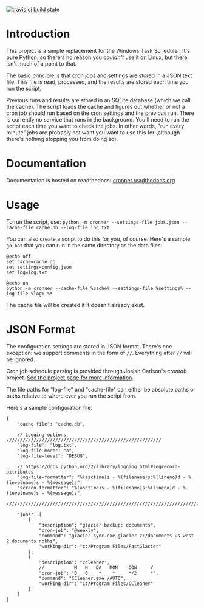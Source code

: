 [![travis ci build state](https://travis-ci.org/mtik00/cronner.svg?branch=master)](https://travis-ci.org/mtik00/cronner)

Introduction
============

This project is a simple replacement for the Windows Task Scheduler.  It's
pure Python, so there's no reason you *couldn't* use it on Linux, but there
isn't much of a point to that.

The basic principle is that cron jobs and settings are stored in a JSON text
file.  This file is read, processed, and the results are stored each time you
run the script.

Previous runs and results are stored in an SQLite database (which we call the
cache).  The script loads the cache and figures out whether or not a cron job
should run based on the cron settings and the previous run.  There is currently
no service that runs in the background.  You'll need to run the script each time
you want to check the jobs.  In other words, "run every minute" jobs are probably
not want you want to use this for (although there's nothing stopping you from
doing so).

Documentation
=============

Documentation is hosted on readthedocs: [cronner.readthedocs.org](http://cronner.readthedocs.org/en/latest/)

Usage
=====

To run the script, use: `python -m cronner --settings-file jobs.json --cache-file
    cache.db --log-file log.txt`

You can also create a script to do this for you, of course.  Here's a sample `go.bat`
that you can run in the same directory as the data files:

    @echo off
    set cache=cache.db
    set settings=config.json
    set log=log.txt

    @echo on
    python -m cronner --cache-file %cache% --settings-file %settings% --log-file %log% %*

The cache file will be created if it doesn't already exist.

JSON Format
===========

The configuration settings are stored in JSON format.  There's one exception:
we support comments in the form of `//`.  Everything after `//` will be ignored.

Cron job schedule parsing is provided through Josiah Carlson's *crontab* project.
[See the project page for more information](https://github.com/josiahcarlson/parse-crontab).

The file paths for "log-file" and "cache-file" can either be absolute paths or
paths relative to where ever you run the script from.

Here's a sample configuration file:

    {
        "cache-file": "cache.db",

        // Logging options /////////////////////////////////////////////////////////
        "log-file": "log.txt",
        "log-file-mode": "a",
        "log-file-level": "DEBUG",

        // https://docs.python.org/2/library/logging.html#logrecord-attributes
        "log-file-formatter": "%(asctime)s - %(filename)s:%(lineno)d - %(levelname)s - %(message)s",
        "screen-formatter": "%(asctime)s - %(filename)s:%(lineno)d - %(levelname)s - %(message)s",
        ////////////////////////////////////////////////////////////////////////////

        "jobs": [
            {
                "description": "glacier backup: documents",
                "cron-job": "@weekly",
                "command": "glacier-sync.exe glacier z:/documents us-west-2 documents nckhs",
                "working-dir": "c:/Program Files/FastGlacier"
            },
            {
                "description": "ccleaner",
                //           M   H   DA   MON    DOW     Y
                "cron-job": "0   0    *    *     */2     *",
                "command": "CCleaner.exe /AUTO",
                "working-dir": "C:/Program Files/CCleaner"
            }
        ]
    }
